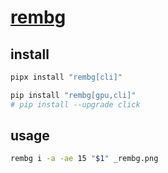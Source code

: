 # [rembg](https://github.com/danielgatis/rembg)

## install

```sh
pipx install "rembg[cli]"
```

```sh
pip install "rembg[gpu,cli]"
# pip install --upgrade click
```

## usage

```sh
rembg i -a -ae 15 "$1" _rembg.png
```

